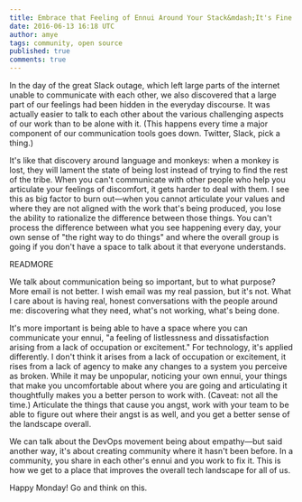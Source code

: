 ```yaml
---
title: Embrace that Feeling of Ennui Around Your Stack&mdash;It's Fine
date: 2016-06-13 16:18 UTC
author: amye
tags: community, open source
published: true
comments: true
---
```

In the day of the great Slack outage, which left large parts of the internet unable to communicate with each other, we also discovered that a large part of our feelings had been hidden in the everyday discourse. It was actually easier to talk to each other about the various challenging aspects of our work than to be alone with it. (This happens every time a major component of our communication tools goes down. Twitter, Slack, pick a thing.)

It's like that discovery around language and monkeys: when a monkey is lost, they will lament the state of being lost instead of trying to find the rest of the tribe. When you can't communicate with other people who help you articulate your feelings of discomfort, it gets harder to deal with them. I see this as big factor to burn out&mdash;when you cannot articulate your values and where they are not aligned with the work that's being produced, you lose the ability to rationalize the difference between those things. You can't process the difference between what you see happening every day, your own sense of "the right way to do things" and where the overall group is going if you don't have a space to talk about it that everyone understands.

READMORE

We talk about communication being so important, but to what purpose? More email is not better. I wish email was my real passion, but it's not. What I care about is having real, honest conversations with the people around me: discovering what they need, what's not working, what's being done.

It's more important is being able to have a space where you can communicate your ennui, "a feeling of listlessness and dissatisfaction arising from a lack of occupation or excitement."  For technology, it's applied differently. I don't think it arises from a lack of occupation or excitement, it rises from a lack of agency to make any changes to a system you perceive as broken. While it may be unpopular, noticing your own ennui, your things that make you uncomfortable about where you are going and articulating it thoughtfully makes you a better person to work with. (Caveat: not all the time.) Articulate the things that cause you angst, work with your team to be able to figure out where their angst is as well, and you get a better sense of the landscape overall.

We can talk about the DevOps movement being about empathy&mdash;but said another way, it's about creating community where it hasn't been before. In a community, you share in each other's ennui and you work to fix it. This is how we get to a place that improves the overall tech landscape for all of us.

Happy Monday! Go and think on this.
